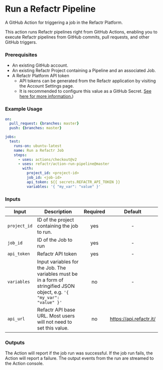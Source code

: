 # Run a Refactr Pipeline

A GitHub Action for triggering a job in the Refactr Platform.

This action runs Refactr pipelines right from GitHub Actions, enabling you to execute Refactr pipelines from GitHub commits, pull requests, and other GitHub triggers.

### Prerequisites

* An existing GitHub account.
* An existing Refactr Project containing a Pipeline and an associated Job.
* A Refactr Platform API token
    * API tokens can be generated from the Refactr application by visiting the Account Settings page.
    * It is recommended to configure this value as a GitHub Secret. [See here for more information.](https://docs.github.com/en/actions/configuring-and-managing-workflows/creating-and-storing-encrypted-secrets))

### Example Usage

```yaml
on:
  pull_request: {branches: master}
  push: {branches: master}

jobs:
  test:
    runs-on: ubuntu-latest
    name: Run a Refactr Job
    steps:
      - uses: actions/checkout@v2
      - uses: refactr/action-run-pipeline@master
        with:
          project_id: <project-id>
          job_id: <job-id>
          api_token: ${{ secrets.REFACTR_API_TOKEN }}
          variables: '{ "my_var": "value" }'
```

### Inputs

Input | Description | Required | Default |
----------|-------------|:----------:|:-------:|
| `project_id` | ID of the project containing the job to run.|yes|-|
| `job_id` | ID of the Job to run | yes |-|
| `api_token` | Refactr API token | yes | - |
| `variables` | Input variables for the Job. The variables must be in a form of stringified JSON object, e.g. `'{ "my_var": "value" }'` | no | - |
| `api_url` | Refactr API base URL. Most users will not need to set this value. | no | https://api.refactr.it/ |

### Outputs

The Action will report if the job run was successful. If the job run fails, the Action will report a failure. The output events from the run are streamed to the Action console.
